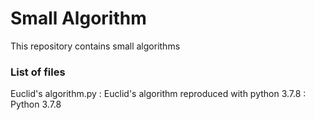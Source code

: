 # Small Algorithm
This repository contains small algorithms

### List of files

Euclid's algorithm.py : Euclid's algorithm reproduced with python 3.7.8 : Python 3.7.8
